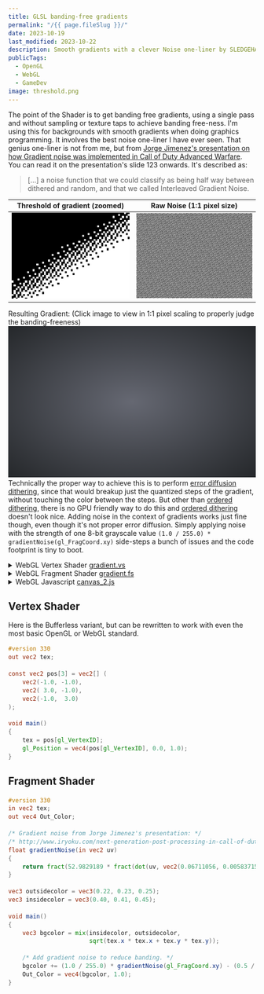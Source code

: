 ```yaml
---
title: GLSL banding-free gradients
permalink: "/{{ page.fileSlug }}/"
date: 2023-10-19
last_modified: 2023-10-22
description: Smooth gradients with a clever Noise one-liner by SLEDGEHAMMER Games
publicTags:
  - OpenGL
  - WebGL
  - GameDev
image: threshold.png
---
```


The point of the Shader is to get banding free gradients, using a single pass and without sampling or texture taps to achieve banding free-ness. I'm using this for backgrounds with smooth gradients when doing graphics programming. It involves the best noise one-liner I have ever seen. That genius one-liner is not from me, but from [Jorge Jimenez's presentation on how Gradient noise was implemented in Call of Duty Advanced Warfare](http://www.iryoku.com/next-generation-post-processing-in-call-of-duty-advanced-warfare). You can read it on the presentation's slide 123 onwards. It's described as:

> [...] a noise function that we could classify as being half way between dithered and random, and that we called Interleaved Gradient Noise.

| Threshold of gradient (zoomed)           | Raw Noise (1:1 pixel size)               |
| ---------------------------------------- | ---------------------------------------- |
| [![image](threshold.png)](threshold.png) | [![image](raw_noise.png)](raw_noise.png) |

Resulting Gradient: (Click image to view in 1:1 pixel scaling to properly judge the banding-freeness)
[![image](radial.png)](radial.png)
Technically the proper way to achieve this is to perform [error diffusion dithering](https://en.wikipedia.org/wiki/Error_diffusion), since that would breakup just the quantized steps of the gradient, without touching the color between the steps. But other than [ordered dithering](https://en.wikipedia.org/wiki/Ordered_dithering), there is no GPU friendly way to do this and [ordered dithering](https://en.wikipedia.org/wiki/Ordered_dithering) doesn't look nice. Adding noise in the context of gradients works just fine though, even though it's not proper error diffusion. Simply applying noise with the strength of one 8-bit grayscale value `(1.0 / 255.0) * gradientNoise(gl_FragCoord.xy)` side-steps a bunch of issues and the code footprint is tiny to boot.

<!-- Gotta fix redeclaration -->
<script id="vertex_1" type="x-shader/x-vertex">{% rawFile "posts/GLSL-noise-and-radial-gradient/noise.vs" %}</script>
<script id="fragment_1" type="x-shader/x-fragment">{% rawFile "posts/GLSL-noise-and-radial-gradient/noise.fs" %}</script>
<canvas id="canvas_1"></canvas>
<script src="canvas_1.js"></script>

<script  id="vertex_2" type="x-shader/x-vertex">{% rawFile "posts/GLSL-noise-and-radial-gradient/gradient.vs" %}</script>
<script  id="fragment_2" type="x-shader/x-fragment">{% rawFile "posts/GLSL-noise-and-radial-gradient/gradient.fs" %}</script>
<canvas id="canvas_2"></canvas>
<script src="canvas_2.js"></script>
<details>
<summary>WebGL Vertex Shader <a href="gradient.vs">gradient.vs</a></summary>

```glsl
{% rawFile "posts/GLSL-noise-and-radial-gradient/gradient.vs" %}
```
</details>
<details>	
<summary>WebGL Fragment Shader <a href="gradient.fs">gradient.fs</a></summary>

```glsl
{% rawFile "posts/GLSL-noise-and-radial-gradient/gradient.fs" %}
```
</details>
<details>	
<summary>WebGL Javascript <a href="canvas_2.js">canvas_2.js</a></summary>

```javascript
{% rawFile "posts/GLSL-noise-and-radial-gradient/canvas_2.js" %}
```
</details>

## Vertex Shader

Here is the Bufferless variant, but can be rewritten to work with even the most basic OpenGL or WebGL standard.

```glsl
#version 330
out vec2 tex;

const vec2 pos[3] = vec2[] (
    vec2(-1.0, -1.0),
    vec2( 3.0, -1.0),
    vec2(-1.0,  3.0)
);

void main()
{
    tex = pos[gl_VertexID];
    gl_Position = vec4(pos[gl_VertexID], 0.0, 1.0);
}
```

## Fragment Shader

```glsl
#version 330
in vec2 tex;
out vec4 Out_Color;

/* Gradient noise from Jorge Jimenez's presentation: */
/* http://www.iryoku.com/next-generation-post-processing-in-call-of-duty-advanced-warfare */
float gradientNoise(in vec2 uv)
{
    return fract(52.9829189 * fract(dot(uv, vec2(0.06711056, 0.00583715))));
}

vec3 outsidecolor = vec3(0.22, 0.23, 0.25);
vec3 insidecolor = vec3(0.40, 0.41, 0.45);

void main()
{
    vec3 bgcolor = mix(insidecolor, outsidecolor,
                       sqrt(tex.x * tex.x + tex.y * tex.y));

    /* Add gradient noise to reduce banding. */
    bgcolor += (1.0 / 255.0) * gradientNoise(gl_FragCoord.xy) - (0.5 / 255.0);
    Out_Color = vec4(bgcolor, 1.0);
}
```
